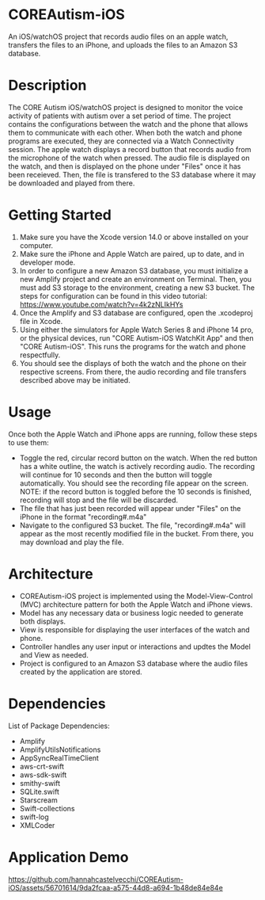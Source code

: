 # COREAutism-iOS
An iOS/watchOS project that records audio files on an apple watch, transfers the files to an iPhone, and uploads the files to an Amazon S3 database. 

# Description
The CORE Autism iOS/watchOS project is designed to monitor the voice activity of patients with autism over a set period of time.
The project contains the configurations between the watch and the phone that allows them to communicate with each other.
When both the watch and phone programs are executed, they are connected via a Watch Connectivity session. The apple watch displays a record button that records audio from the microphone of the watch when pressed. The audio file is displayed on the watch, and then is displayed on the phone under "Files" once it has been receieved. Then, the file is transfered to the S3 database where it may be downloaded and played from there.

# Getting Started
1. Make sure you have the Xcode version 14.0 or above installed on your computer.
2. Make sure the iPhone and Apple Watch are paired, up to date, and in developer mode.
3. In order to configure a new Amazon S3 database, you must initialize a new Amplify project and create an environment on Terminal. Then, you must add S3 storage to the environment, creating a new S3 bucket.
The steps for configuration can be found in this video tutorial: https://www.youtube.com/watch?v=4k2zNLIkHYs
4. Once the Amplify and S3 database are configured, open the .xcodeproj file in Xcode.
5. Using either the simulators for Apple Watch Series 8 and iPhone 14 pro, or the physical devices, run "CORE Autism-iOS WatchKit App" and then "CORE Autism-iOS". This runs the programs for the watch and phone respectfully.
6. You should see the displays of both the watch and the phone on their respective screens. From there, the audio recording and file transfers described above may be initiated.

# Usage
Once both the Apple Watch and iPhone apps are running, follow these steps to use them:

- Toggle the red, circular record button on the watch. When the red button has a white outline, the watch is actively recording audio. The recording will continue for 10 seconds and then the button will toggle automatically. You should see the recording file appear on the screen. NOTE: if the record button is toggled before the 10 seconds is finished, recording will stop and the file will be discarded.
- The file that has just been recorded will appear under "Files" on the iPhone in the format "recording#.m4a"
- Navigate to the configured S3 bucket. The file, "recording#.m4a" will appear as the most recently modified file in the bucket. From there, you may download and play the file.

# Architecture 
- COREAutism-iOS project is implemented using the Model-View-Control (MVC) architecture pattern for both the Apple Watch and iPhone views.
- Model has any necessary data or business logic needed to generate both displays.
- View is responsible for displaying the user interfaces of the watch and phone.
- Controller handles any user input or interactions and updtes the Model and View as needed.
- Project is configured to an Amazon S3 database where the audio files created by the application are stored.

# Dependencies 
List of Package Dependencies:
- Amplify
- AmplifyUtilsNotifications
- AppSyncRealTimeClient
- aws-crt-swift
- aws-sdk-swift
- smithy-swift
- SQLite.swift
- Starscream
- Swift-collections
- swift-log
- XMLCoder

# Application Demo

https://github.com/hannahcastelvecchi/COREAutism-iOS/assets/56701614/9da2fcaa-a575-44d8-a694-1b48de84e84e


